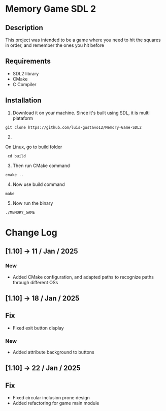 # Memory Game SDL 2

## Description

This project was intended to be a game where you need to hit the squares in order, and remember the ones you hit before


## Requirements

- SDL2 library
- CMake
- C Compiler


## Installation

1. Download it on your machine. Since it's built using SDL, it is multi plataform

``` git clone https://github.com/luis-gustavo12/Memory-Game-SDL2 ```

2.

On Linux, go to build folder

``` cd build```

3. Then run CMake command

```cmake ..```


4. Now use build command

``` make ```

5. Now run the binary

```./MEMORY_GAME```


# Change Log

## [1.10] -> 11 / Jan / 2025

### New
- Added CMake configuration, and adapted paths to recognize paths through different OSs


## [1.10] -> 18 / Jan / 2025

## Fix

- Fixed exit button display

### New

- Added attribute background to buttons

## [1.10] -> 22 / Jan / 2025

## Fix

- Fixed circular inclusion prone design
- Added refactoring for game main module